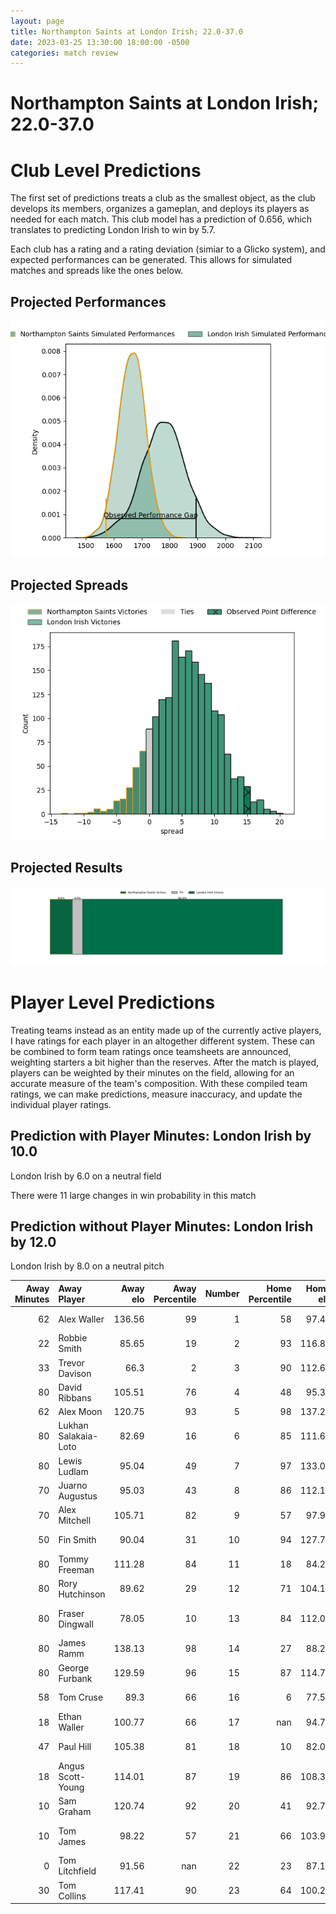 ```yaml
---  
layout: page  
title: Northampton Saints at London Irish; 22.0-37.0  
date: 2023-03-25 13:30:00 18:00:00 -0500  
categories: match review  
---
```

# Northampton Saints at London Irish; 22.0-37.0

# Club Level Predictions


The first set of predictions treats a club as the smallest object, as the club develops its members, organizes a gameplan, and deploys its players as needed for each match. This club model has a prediction of 0.656, which translates to predicting London Irish to win by 5.7.

Each club has a rating and a rating deviation (simiar to a Glicko system), and expected performances can be generated. This allows for simulated matches and spreads like the ones below.
## Projected Performances


![Projected Performances](plots/performances_2023-03-25-LondonIrish-NorthamptonSaints.png)
## Projected Spreads


![Projected Spreads](plots/spreads_2023-03-25-LondonIrish-NorthamptonSaints.png)
## Projected Results


![Projected Results](plots/resultbar_2023-03-25-LondonIrish-NorthamptonSaints.png)
# Player Level Predictions


Treating teams instead as an entity made up of the currently active players, I have ratings for each player in an altogether different system. These can be combined to form team ratings once teamsheets are announced, weighting starters a bit higher than the reserves. After the match is played, players can be weighted by their minutes on the field, allowing for an accurate measure of the team's composition. With these compiled team ratings, we can make predictions, measure inaccuracy, and update the individual player ratings.
## Prediction with Player Minutes: London Irish by 10.0


London Irish by 6.0 on a neutral field

There were 11 large changes in win probability in this match
## Prediction without Player Minutes: London Irish by 12.0


London Irish by 8.0 on a neutral pitch



|   Away Minutes | Away Player          |   Away elo |   Away Percentile |   Number |   Home Percentile |   Home elo | Home Player                |   Home Minutes |
|---------------:|:---------------------|-----------:|------------------:|---------:|------------------:|-----------:|:---------------------------|---------------:|
|             62 | Alex Waller          |     136.56 |                99 |        1 |                58 |      97.45 | Danilo Fischetti           |             72 |
|             22 | Robbie Smith         |      85.65 |                19 |        2 |                93 |     116.88 | Agustin Creevy             |             53 |
|             33 | Trevor Davison       |      66.3  |                 2 |        3 |                90 |     112.62 | Oli Hoskins                |             57 |
|             80 | David Ribbans        |     105.51 |                76 |        4 |                48 |      95.31 | Api Ratuniyarawa           |             56 |
|             62 | Alex Moon            |     120.75 |                93 |        5 |                98 |     137.23 | Rob Simmons                |             80 |
|             80 | Lukhan Salakaia-Loto |      82.69 |                16 |        6 |                85 |     111.61 | Matt Rogerson              |             57 |
|             80 | Lewis Ludlam         |      95.04 |                49 |        7 |                97 |     133.08 | Tom Pearson                |             80 |
|             70 | Juarno Augustus      |      95.03 |                43 |        8 |                86 |     112.15 | So'otala Fa'aso'o          |             62 |
|             70 | Alex Mitchell        |     105.71 |                82 |        9 |                57 |      97.95 | Hugh O'Sullivan            |             53 |
|             50 | Fin Smith            |      90.04 |                31 |       10 |                94 |     127.76 | Paddy Jackson              |             80 |
|             80 | Tommy Freeman        |     111.28 |                84 |       11 |                18 |      84.25 | Ollie Hassell-Collins      |             80 |
|             80 | Rory Hutchinson      |      89.62 |                29 |       12 |                71 |     104.13 | Rory Jennings              |             80 |
|             80 | Fraser Dingwall      |      78.05 |                10 |       13 |                84 |     112.05 | Benhard Janse van Rensburg |             80 |
|             80 | James Ramm           |     138.13 |                98 |       14 |                27 |      88.29 | Lucio Cinti                |             62 |
|             80 | George Furbank       |     129.59 |                96 |       15 |                87 |     114.77 | Ben Loader                 |             80 |
|             58 | Tom Cruse            |      89.3  |                66 |       16 |                 6 |      77.57 | Mike Willemse              |             27 |
|             18 | Ethan Waller         |     100.77 |                66 |       17 |               nan |      94.75 | Tarek Haffar               |              8 |
|             47 | Paul Hill            |     105.38 |                81 |       18 |                10 |      82.04 | Lovejoy Chawatama          |             23 |
|             18 | Angus Scott-Young    |     114.01 |                87 |       19 |                86 |     108.35 | Chunya Munga               |             24 |
|             10 | Sam Graham           |     120.74 |                92 |       20 |                41 |      92.74 | Juan Martin Gonzalez       |             23 |
|             10 | Tom James            |      98.22 |                57 |       21 |                66 |     103.96 | Chandler Cunningham-South  |             18 |
|              0 | Tom Litchfield       |      91.56 |               nan |       22 |                23 |      87.12 | Joe Powell                 |             27 |
|             30 | Tom Collins          |     117.41 |                90 |       23 |                64 |     100.21 | Henry Arundell             |             18 |

